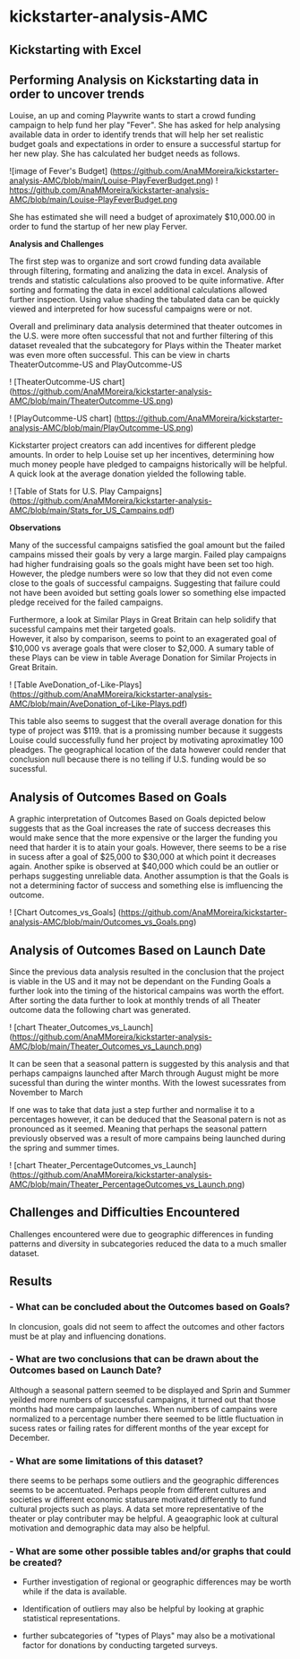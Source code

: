 # **kickstarter-analysis-AMC**

## **Kickstarting with Excel**

## **Performing Analysis on Kickstarting data in order to uncover trends** 

  Louise, an up and coming Playwrite wants to start a crowd funding campaign to help fund her play "Fever".
She has asked for help analysing available data in order to identify trends that will help her set realistic 
budget goals and expectations in order to ensure a successful startup for her new play.  She has calculated her budget needs as follows.

![image of Fever's Budget] (https://github.com/AnaMMoreira/kickstarter-analysis-AMC/blob/main/Louise-PlayFeverBudget.png)
! https://github.com/AnaMMoreira/kickstarter-analysis-AMC/blob/main/Louise-PlayFeverBudget.png

She has estimated she will need a budget of aproximately $10,000.00 in order to fund the startup of her new play Ferver.

**Analysis and Challenges**

 The first step was to organize and sort crowd funding data available through filtering, formating and analizing the data in excel.
Analysis of trends and statistic calculations also prooved to be quite informative.
After sorting and formating the data in excel additional calculations allowed further inspection.
Using value shading the tabulated data can be quickly viewed and interpreted for how sucessful campaigns were or not.

Overall and preliminary data analysis determined that theater outcomes in the U.S. were more often successful that not and further 
filtering of this dataset revealed that the subcategory for Plays within the Theater market was even more often successful. 
This can be view in charts TheaterOutcomme-US and PlayOutcomme-US

! [TheaterOutcomme-US chart] (https://github.com/AnaMMoreira/kickstarter-analysis-AMC/blob/main/TheaterOutcomme-US.png)

! [PlayOutcomme-US chart] (https://github.com/AnaMMoreira/kickstarter-analysis-AMC/blob/main/PlayOutcomme-US.png)


Kickstarter project creators can add incentives for different pledge amounts. In order to help Louise set up her incentives,
determining how much money people have pledged to campaigns historically will be helpful.
A quick look at the average donation yielded the following table.

! [Table of Stats for U.S. Play Campaigns] (https://github.com/AnaMMoreira/kickstarter-analysis-AMC/blob/main/Stats_for_US_Campains.pdf)

**Observations**

Many of the successful campaigns satisfied the goal amount but the failed campains missed their goals by very a large margin.
Failed play campaigns had higher fundraising goals so the goals might have been set too high.  However, the pledge numbers were so low that 
they did not even come close to the goals of successful campaigns.  Suggesting that failure could not have been avoided but setting goals lower so something else impacted pledge received 
for the failed campaigns.

Furthermore, a look at Similar Plays in Great Britain can help solidify that sucessful campains met their targeted goals.  
However, it also by comparison, seems to point to an exagerated goal of $10,000 vs average goals that were closer to $2,000.
A sumary table of these Plays can be view in table Average Donation for Similar Projects in Great Britain.

! [Table  AveDonation_of-Like-Plays] (https://github.com/AnaMMoreira/kickstarter-analysis-AMC/blob/main/AveDonation_of-Like-Plays.pdf)


This table also seems to suggest that the overall average donation for this type of project was $119.  that is a promissing number because 
it suggests Louise could successfully fund her project by motivating aproximatley 100 pleadges. The geographical location of the data however could 
render that conclusion null because there is no telling if U.S. funding would be so sucessful.

## **Analysis of Outcomes Based on Goals**

A graphic interpretation of Outcomes Based on Goals depicted below suggests that as the Goal increases the rate of success decreases this would make sence that the more expensive or the larger the funding you need that harder it is to atain your goals. 
However, there seems to be a rise in sucess after a goal of $25,000 to $30,000 at which point it decreases again.  Another spike is observed at $40,000 which could be an outlier or perhaps suggesting unreliable data.
Another assumption is that the Goals is not a determining factor of success and something else is imfluencing the outcome. 

 ! [Chart Outcomes_vs_Goals] (https://github.com/AnaMMoreira/kickstarter-analysis-AMC/blob/main/Outcomes_vs_Goals.png)


## **Analysis of Outcomes Based on Launch Date**

Since the previous data analysis resulted in the conclusion that the project is viable in the US and it may not be dependant on the Funding Goals a further look into the timing of the historical campains was worth the effort.
After sorting the data further to look at monthly trends of all Theater outcome data the following chart was generated. 
 
 ! [chart Theater_Outcomes_vs_Launch] (https://github.com/AnaMMoreira/kickstarter-analysis-AMC/blob/main/Theater_Outcomes_vs_Launch.png)

It can be seen that a seasonal pattern is suggested by this analysis and that perhaps campaigns launched after March through August might be more sucessful than during the winter months.  With the lowest sucessrates from November to March

If one was to take that data just a step further and normalise it to a percentages however, it can be deduced that the Seasonal patern is not as pronounced as it seemed.  Meaning that perhaps the seasonal pattern previously observed was a result of more campains being launched during the spring and summer times.

 ! [chart Theater_PercentageOutcomes_vs_Launch] (https://github.com/AnaMMoreira/kickstarter-analysis-AMC/blob/main/Theater_PercentageOutcomes_vs_Launch.png)

## **Challenges and Difficulties Encountered**

Challenges encountered were due to geographic differences in funding patterns and diversity in subcategories reduced the data to a much smaller dataset. 

## **Results**

### **- What can be concluded about the Outcomes based on Goals?**

In cloncusion, goals did not seem to affect the outcomes and other factors must be at play and influencing donations.


### **- What are two conclusions that can be drawn about the Outcomes based on Launch Date?**

Although a seasonal pattern seemed to be displayed and Sprin and Summer yeilded more numbers of successful campaigns, it turned out that those months had more campaign launches.
 When numbers of campains were normalized to a percentage number there seemed to be little fluctuation in sucess rates or failing rates for different months of the year except for December. 

### **- What are some limitations of this dataset?**

there seems to be perhaps some outliers and the geographic differences seems to be accentuated.  Perhaps people from different cultures and societies w different economic statusare motivated differently to fund cultural projects such as plays.
A data set more representative of the theater or play contributer may be helpful.  A geaographic look at cultural motivation and demographic data may also be helpful.  

### **- What are some other possible tables and/or graphs that could be created?**
 
- Further investigation of regional or geographic differences may be worth while if the data is available.

- Identification of outliers may also be helpful by looking at graphic statistical representations.

- further subcategories of "types of Plays" may also be a motivational factor for donations by conducting targeted surveys.
